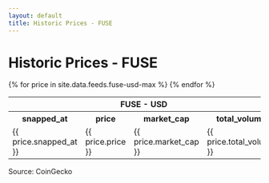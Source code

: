 ```yaml
---
layout: default
title: Historic Prices - FUSE
---
```


# Historic Prices - FUSE

<table><tbody>
<tr>
  <th colspan="4">FUSE - USD</th>
</tr>
<tr>
  <th>snapped_at</th>
  <th>price</th>
  <th>market_cap</th>
  <th>total_volume</th>
</tr>
{% for price in site.data.feeds.fuse-usd-max %}
    <tr>
      <td>{{ price.snapped_at }}</td>
      <td>{{ price.price }}</td>
      <td>{{ price.market_cap }}</td>
      <td>{{ price.total_volume }}</td>                  
    </tr>
{% endfor %}
</tbody></table>

Source: CoinGecko
